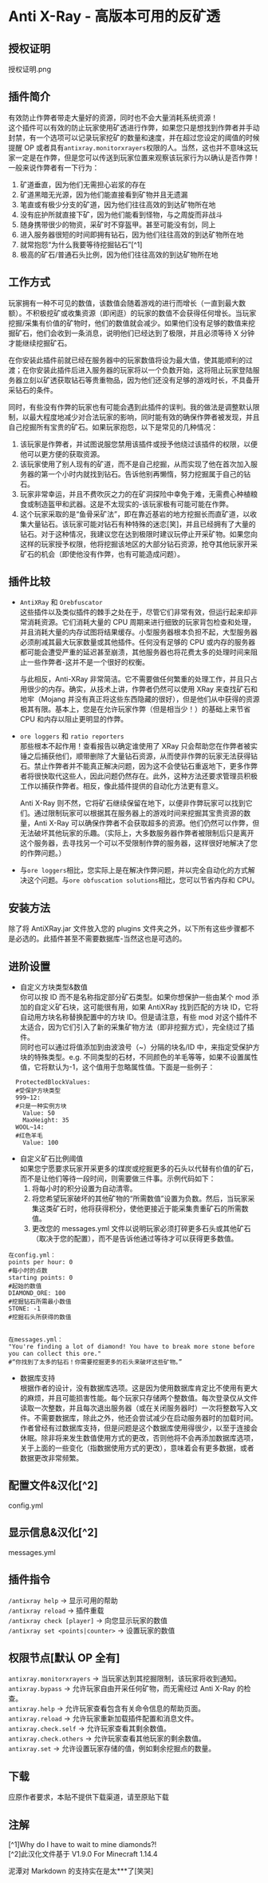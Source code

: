 # Anti X-Ray - 高版本可用的反矿透

## 授权证明

授权证明.png

## 插件简介

有效防止作弊者带走大量好的资源，同时也不会大量消耗系统资源！  
这个插件可以有效的防止玩家使用矿透进行作弊，如果您只是想找到作弊者并手动封禁，有一个选项可以记录玩家挖矿的数量和速度，并在超过您设定的阈值的时候提醒 OP 或者具有`antixray.monitorxrayers`权限的人。当然，这也并不意味这玩家一定是在作弊，但是您可以传送到玩家位置来观察该玩家行为以确认是否作弊！一般来说作弊者有一下行为：

1. 矿道垂直，因为他们无需担心岩浆的存在
2. 矿道黑暗无光源，因为他们能直接看到矿物并且无遗漏
3. 笔直或有极少分支的矿道，因为他们往往高效的到达矿物所在地
4. 没有庇护所就直接下矿，因为他们能看到怪物，与之周旋而非战斗
5. 随身携带很少的物资，采矿时不穿盔甲。甚至可能没有剑，同上
6. 进入服务器很短的时间即拥有钻石，因为他们往往高效的到达矿物所在地
7. 就常抱怨“为什么我要等待挖掘钻石”[^1]
8. 极高的矿石/普通石头比例，因为他们往往高效的到达矿物所在地

## 工作方式

玩家拥有一种不可见的数值，该数值会随着游戏的进行而增长（一直到最大数额）。不积极挖矿或收集资源（即闲逛）的玩家的数值不会获得任何增长。当玩家挖掘/采集有价值的矿物时，他们的数值就会减少。如果他们没有足够的数值来挖掘矿石，他们会收到一条消息，说明他们已经达到了极限，并且必须等待 X 分钟才能继续挖掘矿石。

在你安装此插件前就已经在服务器中的玩家数值将设为最大值，使其能顺利的过渡；在你安装此插件后进入服务器的玩家将以一个负数开始，这将阻止玩家登陆服务器立刻以矿透获取钻石等贵重物品，因为他们还没有足够的游戏时长，不具备开采钻石的条件。

同时，有些没有作弊的玩家也有可能会遇到此插件的误判。我的做法是调整默认限制，以最大程度地减少对合法玩家的影响，同时能有效的确保作弊者被发现，并且自己挖掘所有宝贵的矿石。如果玩家抱怨，以下是常见的几种情况：

1. 该玩家是作弊者，并试图说服您禁用该插件或授予他绕过该插件的权限，以便他可以更方便的获取资源。
2. 该玩家使用了别人现有的矿道，而不是自己挖掘，从而实现了他在首次加入服务器的第一个小时内就找到钻石。告诉他别再懒惰，努力挖掘属于自己的钻石。
3. 玩家非常幸运，并且不费吹灰之力的在矿洞探险中幸免于难，无需费心种植粮食或制造盔甲和武器。这是不太现实的-该玩家极有可能可能在作弊。
4. 这个玩家采取的是“鱼骨采矿法”，即在靠近基岩的地方挖掘长而直矿道，以收集大量钻石。该玩家可能对钻石有种特殊的迷恋[笑]，并且已经拥有了大量的钻石。对于这种情况，我建议您在达到极限时建议玩停止开采矿物。如果您向这样的玩家授予权限，他将挖掘该地区的大部分钻石资源，抢夺其他玩家开采矿石的机会（即使他没有作弊，也有可能造成问题）。

## 插件比较

- `AntiXRay` 和 `Orebfuscator`  
  这些插件以及类似插件的棘手之处在于，尽管它们非常有效，但运行起来却非常消耗资源。它们消耗大量的 CPU 周期来进行细致的玩家背包检查和处理，并且消耗大量的内存试图将结果缓存。小型服务器根本负担不起，大型服务器必须削减其最大玩家数量或其他插件。任何没有足够的 CPU 或内存的服务器都可能会遭受严重的延迟甚至崩溃，其他服务器也将花费太多的处理时间来阻止一些作弊者-这并不是一个很好的权衡。

  与此相反，Anti-XRay 非常简洁。它不需要做任何繁重的处理工作，并且只占用很少的内存。确实，从技术上讲，作弊者仍然可以使用 XRay 来查找矿石和地牢（Mojang 并没有真正将这些东西隐藏的很好），但是他们从中获得的资源极其有限。基本上，您是在允许玩家作弊（但是相当少！）的基础上来节省 CPU 和内存以阻止更明显的作弊。

- `ore loggers` 和 `ratio reporters`  
  那些根本不起作用！查看报告以确定谁使用了 XRay 只会帮助您在作弊者被实锤之后捕获他们，顺带删除了大量钻石资源，从而使非作弊的玩家无法获得钻石。禁止作弊者并不能真正解决问题，因为这不会使钻石重返地下，更多作弊者将很快取代这些人，因此问题仍然存在。此外，这种方法还要求管理员积极工作以捕获作弊者。相反，像此插件提供的自动化方法更有意义。

  Anti X-Ray 则不然，它将矿石继续保留在地下，以便非作弊玩家可以找到它们。通过限制玩家可以根据其在服务器上的游戏时间来挖掘其宝贵资源的数量，Anti X-Ray 可以确保作弊者不会获取超多的资源。他们仍然可以作弊，但无法破坏其他玩家的乐趣。（实际上，大多数服务器作弊者被限制后只是离开这个服务器，去寻找另一个可以不受限制作弊的服务器，这样很好地解决了您的作弊问题。）

- 与`ore loggers`相比，您实际上是在解决作弊问题，并以完全自动化的方式解决这个问题。与`ore obfuscation solutions`相比，您可以节省内存和 CPU。

## 安装方法

除了将 AntiXRay.jar 文件放入您的 plugins 文件夹之外，以下所有这些步骤都不是必选的。此插件甚至不需要数据库-当然这也是可选的。

## 进阶设置

- 自定义方块类型&数值  
  你可以按 ID 而不是名称指定部分矿石类型。如果你想保护一些由某个 mod 添加的自定义矿石块，这可能很有用，如果 AntiXRay 找到匹配的方块 ID，它将自动用方块名称替换配置中的方块 ID。但是请注意，有些 mod 对这个插件不太适合，因为它们引入了新的采集矿物方法（即非挖掘方式），完全绕过了插件。  
  同时也可以通过将值添加到由波浪号（~）分隔的块名/ID 中，来指定受保护方块的特殊类型。e.g. 不同类型的石材，不同颜色的羊毛等等，如果不设置属性值，它将默认为-1，这个值用于忽略属性值。下面是一些例子：

```
  ProtectedBlockValues:
  #受保护方块类型
  999~12:
  #只是一种实例方块
    Value: 50
    MaxHeight: 35
  WOOL~14:
  #红色羊毛
    Value: 100
```

- 自定义矿石比例阈值  
  如果您宁愿要求玩家开采更多的煤炭或挖掘更多的石头以代替有价值的矿石，而不是让他们等待一段时间，则需要做三件事。示例代码如下：
  1. 将每小时的积分设置为自动清零。
  2. 将您希望玩家破坏的其他矿物的“所需数值”设置为负数。然后，当玩家采集这类矿石时，他将获得积分，使他更接近于能采集贵重矿石的所需数值。
  3. 更改您的 messages.yml 文件以说明玩家必须打碎更多石头或其他矿石（取决于您的配置），而不是告诉他通过等待才可以获得更多数值。

```
在config.yml：
points per hour: 0
#每小时的点数
starting points: 0
#起始的数值
DIAMOND_ORE: 100
#挖掘钻石所需最小数值
STONE: -1
#挖掘石头所获得的数值


在messages.yml：
"You're finding a lot of diamond! You have to break more stone before you can collect this ore."
#“你找到了太多的钻石！你需要挖掘更多的石头来破坏这些矿物。”
```

- 数据库支持  
  根据作者的设计，没有数据库选项。这是因为使用数据库肯定比不使用有更大的麻烦，并且可能损害性能。每个玩家只存储两个整数值。每次登录仅从文件读取一次整数，并且每次退出服务器（或在关闭服务器时）一次将整数写入文件。不需要数据库，除此之外，他还会尝试减少在启动服务器时的加载时间。  
  作者曾经有过数据库支持，但是问题是这个数据库使用得很少，以至于连接会休眠。除非将来发生数值使用方式的更改，否则他将不会再添加数据库选项，关于上面的一些变化（指数据使用方式的更改），意味着会有更多数据，或者数据更改非常频繁。

## 配置文件&汉化[^2]

config.yml

## 显示信息&汉化[^2]

messages.yml

## 插件指令

`/antixray help` -> 显示可用的帮助  
`/antixray reload` -> 插件重载  
`/antixray check [player]` -> 向您显示玩家的数值  
`/antixray set <points|counter>` -> 设置玩家的数值

## 权限节点[默认 OP 全有]

`antixray.monitorxrayers` -> 当玩家达到其挖掘限制，该玩家将收到通知。  
`antixray.bypass` -> 允许玩家自由开采任何矿物，而无需经过 Anti X-Ray 的检查。  
`antixray.help` -> 允许玩家查看包含有关命令信息的帮助页面。  
`antixray.reload` -> 允许玩家重新加载插件配置和消息文件。  
`antixray.check.self` -> 允许玩家查看其剩余数值。  
`antixray.check.others` -> 允许玩家查看其他玩家的剩余数值。  
`antixray.set` -> 允许设置玩家存储的值，例如剩余挖掘点的数量。

## 下载

应原作者要求，本贴不提供下载渠道，请至原贴下载

## 注解

[^1]Why do I have to wait to mine diamonds?!  
[^2]此汉化文件基于 V1.9.0 For Minecraft 1.14.4

泥潭对 Markdown 的支持实在是太\*\*\*了[笑哭]
